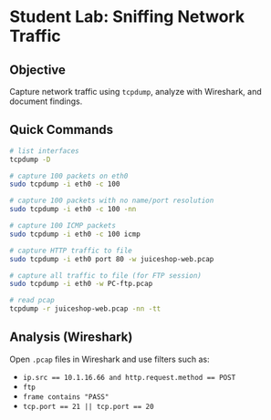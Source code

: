 # Student Lab: Sniffing Network Traffic

## Objective
Capture network traffic using `tcpdump`, analyze with Wireshark, and document findings.

## Quick Commands
```bash
# list interfaces
tcpdump -D

# capture 100 packets on eth0
sudo tcpdump -i eth0 -c 100

# capture 100 packets with no name/port resolution
sudo tcpdump -i eth0 -c 100 -nn

# capture 100 ICMP packets
sudo tcpdump -i eth0 -c 100 icmp

# capture HTTP traffic to file
sudo tcpdump -i eth0 port 80 -w juiceshop-web.pcap

# capture all traffic to file (for FTP session)
sudo tcpdump -i eth0 -w PC-ftp.pcap

# read pcap
tcpdump -r juiceshop-web.pcap -nn -tt
```

## Analysis (Wireshark)
Open `.pcap` files in Wireshark and use filters such as:
- `ip.src == 10.1.16.66 and http.request.method == POST`
- `ftp`
- `frame contains "PASS"`
- `tcp.port == 21 || tcp.port == 20`
